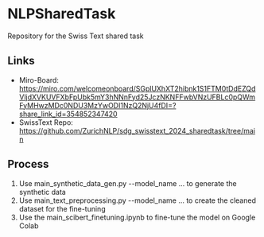# NLPSharedTask
Repository for the Swiss Text shared task

## Links
- Miro-Board: https://miro.com/welcomeonboard/SGplUXhXT2hibnk1S1FTM0tDdEZQdVljdXVKUVFXbFpUbk5mY3hNNnFyd25JczNKNFFwbVNzUFBLc0pQWmFyMHwzMDc0NDU3MzYwODI1NzQ2NjU4fDI=?share_link_id=354852347420
- SwissText Repo: https://github.com/ZurichNLP/sdg_swisstext_2024_sharedtask/tree/main

## Process
1. Use main_synthetic_data_gen.py --model_name ... to generate the synthetic data
2. Use main_text_preprocessing.py --model_name ... to create the cleaned dataset for the fine-tuning
3. Use the main_scibert_finetuning.ipynb to fine-tune the model on Google Colab
